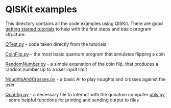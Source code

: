 # QISKit examples
This directory contains all the code examples using QISKit. There are good [getting started tutorials](https://qiskit.org/documentation/) to help with the first steps and basic program structure.

[QTest.py](QTest.py) - code taken directly from the tutorials

[CoinFlip.py](CoinFlip.py) - the most basic quantum program that simulates flipping a coin

[RandomNumber.py](RandomNumber.py) - a simple extenstion of the coin flip, that produces a random number up to a user input limit

[NoughtsAndCrosses.py](NoughtsAndCrosses.py) - a basic AI to play noughts and crosses against the user


[Qconfig.py](Qconfig.py) -  a necessary file to interact with the qunatum computer
[utils.py](utils.py) - some helpful functions for printing and sending output to files
